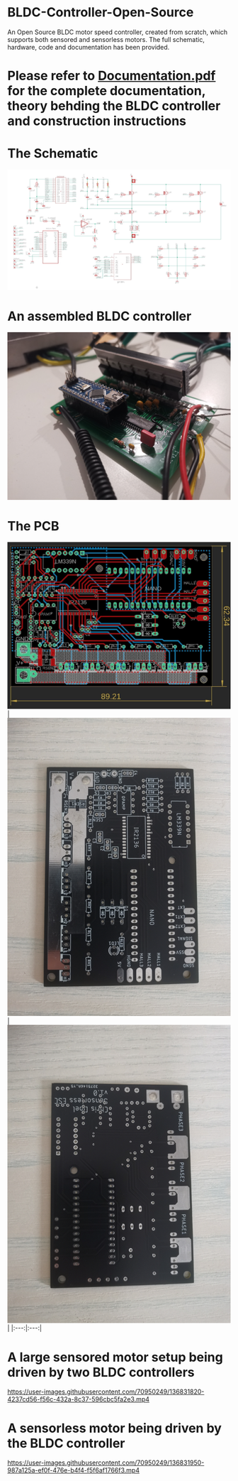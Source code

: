 # BLDC-Controller-Open-Source
An Open Source BLDC motor speed controller, created from scratch, which supports both sensored and sensorless motors. The full schematic, hardware, code and documentation has been provided.

# Please refer to [Documentation.pdf](/Documentation.pdf) for the complete documentation, theory behding the BLDC controller and construction instructions

# The Schematic
 ![Schematic](https://github.com/chrisdoel/BLDC-Controller-Open-Source/blob/main/Images/Schematic.jpg)
 

# An assembled BLDC controller
 ![Assembled BLDC controller](https://github.com/chrisdoel/BLDC-Controller-Open-Source/blob/main/Images/Sensored%20ESC%201.jpg)
 
 # The PCB
 ![alt-text-1](https://github.com/chrisdoel/BLDC-Controller-Open-Source/blob/main/Images/PCB.jpg)
| ![alt-text-1](https://github.com/chrisdoel/BLDC-Controller-Open-Source/blob/main/Images/PCB%20top.jpg) | ![alt-text-2](https://github.com/chrisdoel/BLDC-Controller-Open-Source/blob/main/Images/PCB%20back.jpg) |
|:---:|:---:|

# A large sensored motor setup being driven by two BLDC controllers
https://user-images.githubusercontent.com/70950249/136831820-4237cd56-f56c-432a-8c37-596cbc5fa2e3.mp4

# A sensorless motor being driven by the BLDC controller
https://user-images.githubusercontent.com/70950249/136831950-987a125a-ef0f-476e-b4f4-f5f6af1766f3.mp4

